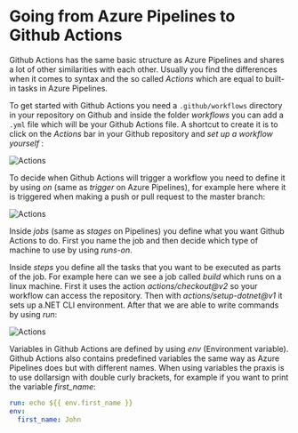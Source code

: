 # Going from Azure Pipelines to Github Actions

Github Actions has the same basic structure as Azure Pipelines and shares a lot of other similarities with each other. Usually you find the differences when it comes to syntax and the so called _Actions_ which are equal to built-in tasks in Azure Pipelines. 

To get started with Github Actions you need a ``` .github/workflows ``` directory in your repository on Github and inside the folder _workflows_  you can add a ``` .yml ``` file which will be your Github Actions file. A shortcut to create it is to click on the _Actions_ bar in your Github repository and _set up a workflow yourself_ :

![Actions](Images/git_actions.png)

To decide when Github Actions will trigger a workflow you need to define it by using _on_ (same as _trigger_ on Azure Pipelines), for example here where it is triggered when making a push or pull request to the master branch:

![Actions](Images/on_actions.png)

Inside _jobs_ (same as _stages_  on Pipelines) you define what you want Github Actions to do. First you name the job and then decide which type of machine to use by using _runs-on_. 

Inside _steps_ you define all the tasks that you want to be executed as parts of the job. For example here can we see a job called _build_ which runs on a linux machine. First it uses the action _actions/checkout@v2_ so your workflow can access the repository. Then with _actions/setup-dotnet@v1_ it sets up a.NET CLI environment. After that we are able to write commands by using _run_:

![Actions](Images/steps_actions.png)

Variables in Github Actions are defined by using _env_ (Environment variable). Github Actions also contains predefined variables the same way as Azure Pipelines does but with different names. When using variables the praxis is to use dollarsign with double curly brackets, for example if you want to print the variable _first_name_: 

```yml
run: echo ${{ env.first_name }}
env:
  first_name: John
```

